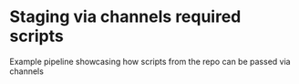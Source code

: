 # Staging via channels required scripts

Example pipeline showcasing how scripts from the repo can be passed via channels

